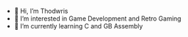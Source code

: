 - 👋 Hi, I’m Thodwris
- 👀 I’m interested in Game Development and Retro Gaming
- 🌱 I’m currently learning C and GB Assembly
<!--- - 💞️ I’m looking to collaborate on ...
- 📫 How to reach me ...
--->

<!---
ThodwrisK/ThodwrisK is a ✨ special ✨ repository because its `README.md` (this file) appears on your GitHub profile.
You can click the Preview link to take a look at your changes.
--->
